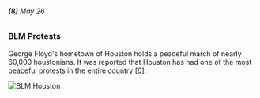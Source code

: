 ###### **(8)** May 26

### BLM Protests

George Floyd's hometown of Houston holds a peaceful march of nearly 60,000 houstonians. It was reported that Houston has had one of the most peaceful protests in the entire country [[6]](https://houston.eater.com/2020/8/19/21376060/houston-coronavirus-pandemic-restaurants-timeline-reopening).

![BLM Houston](https://images.unsplash.com/photo-1593808864112-62ed6b7227e1?ixlib=rb-1.2.1&auto=format&fit=crop&w=1351&q=80)
